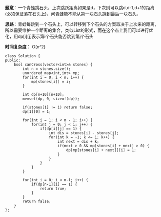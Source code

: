 **题意**：一个青蛙跳石头，上次跳跃距离如果是d，下次则可以跳d,d-1,d+1的距离(必须保证落在石头上)，问青蛙能不能从第一块石头跳到最后一块石头。

**思路**：青蛙每跳到一个石头上，可以转移到下个石头的方案取决于上次来的距离，所以需要维护一个距离的集合，类似List<Set>的形式，而在这个点上我们可以进行优化，用dp[i][j]表示第i个石头能否跳到第j个石头

**时间复杂度**： O(n^2)

```
class Solution {
public:
    bool canCross(vector<int>& stones) {
        int n = stones.size();
        unordered_map<int,int> mp;
        for(int i = 0; i < n; i++) {
            mp[stones[i]] = i;
        }

        int dp[n+10][n+10];
        memset(dp, 0, sizeof(dp));
        
        if(stones[1] != 1) return false;
        dp[1][0] = 1;

        for(int i = 1; i < n - 1; i++) {
            for(int j = 0; j < i; j++) {
                if(dp[i][j] == 1) {
                    int dis = stones[i] - stones[j];
                    for(int k = -1; k <= 1; k++) {
                        int next = dis + k;
                        if(next > 0 && mp[stones[i] + next] > 0) {
                            dp[mp[stones[i] + next]][i] = 1;
                        } 
                    }
                }
            }
        }

        for(int i = 0; i < n-1; i++) {
            if(dp[n-1][i] == 1) {
                return true;
            }
        }
        return false;
    }
};
```
